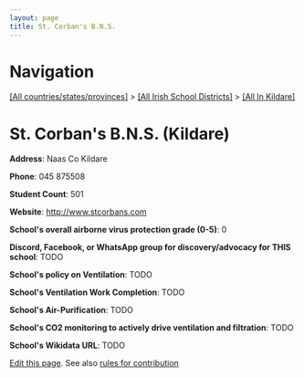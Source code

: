 ```yaml
---
layout: page
title: St. Corban's B.N.S.
---
```

# Navigation

[[All countries/states/provinces]](../../..) > [[All Irish School Districts]](../..) > [[All In Kildare]](..)

# St. Corban's B.N.S. (Kildare)

**Address**: Naas Co Kildare

**Phone**: 045 875508

**Student Count**: 501

**Website**: <http://www.stcorbans.com>

**School's overall airborne virus protection grade (0-5)**: 0

**Discord, Facebook, or WhatsApp group for discovery/advocacy for THIS school**: TODO

**School's policy on Ventilation**: TODO

**School's Ventilation Work Completion**: TODO

**School's Air-Purification**: TODO

**School's CO2 monitoring to actively drive ventilation and filtration**: TODO

**School's Wikidata URL**: TODO


[Edit this page](https://github.com/ventilate-schools/Ireland/edit/main/./Kildare/St._Corban's_B.N.S..md). See also [rules for contribution](../../../contribution-rules/)